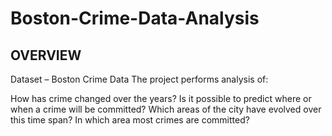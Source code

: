 # Boston-Crime-Data-Analysis

## OVERVIEW

Dataset – Boston Crime Data
The project performs analysis of:

How has crime changed over the years?
Is it possible to predict where or when a crime will be committed?
Which areas of the city have evolved over this time span?
In which area most crimes are committed?
